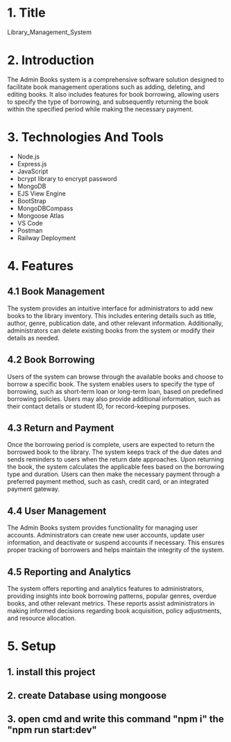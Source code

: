 # 1. Title

 Library_Management_System

# 2. Introduction

The Admin Books system is a comprehensive software solution designed to facilitate book management operations such as adding, deleting, and editing books. 
It also includes features for book borrowing, allowing users to specify the type of borrowing, and subsequently returning the book within the specified period while making the necessary payment.

# 3. Technologies And Tools

- Node.js
- Express.js
- JavaScript
- bcrypt library to encrypt password
- MongoDB
- EJS View Engine
- BootStrap
- MongoDBCompass
- Mongoose Atlas
- VS Code
- Postman
- Railway Deployment

# 4. Features

## 4.1 Book Management

The system provides an intuitive interface for administrators to add new books to the library inventory. This includes entering details such as title, author, genre, publication date, and other relevant information. Additionally, administrators can delete existing books from the system or modify their details as needed.

## 4.2 Book Borrowing

Users of the system can browse through the available books and choose to borrow a specific book. The system enables users to specify the type of borrowing, such as short-term loan or long-term loan, based on predefined borrowing policies. Users may also provide additional information, such as their contact details or student ID, for record-keeping purposes.


## 4.3 Return and Payment

Once the borrowing period is complete, users are expected to return the borrowed book to the library. The system keeps track of the due dates and sends reminders to users when the return date approaches. Upon returning the book, the system calculates the applicable fees based on the borrowing type and duration. Users can then make the necessary payment through a preferred payment method, such as cash, credit card, or an integrated payment gateway.

## 4.4 User Management

The Admin Books system provides functionality for managing user accounts. Administrators can create new user accounts, update user information, and deactivate or suspend accounts if necessary. This ensures proper tracking of borrowers and helps maintain the integrity of the system.

## 4.5 Reporting and Analytics

The system offers reporting and analytics features to administrators, providing insights into book borrowing patterns, popular genres, overdue books, and other relevant metrics. These reports assist administrators in making informed decisions regarding book acquisition, policy adjustments, and resource allocation.

# 5. Setup
## 1. install this project

## 2. create Database using mongoose

## 3. open cmd and write this command "npm i" the "npm run start:dev"
